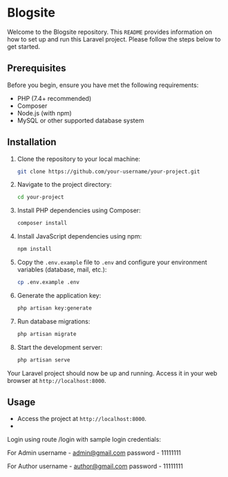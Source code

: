 # Blogsite

Welcome to the Blogsite repository. This `README` provides information on how to set up and run this Laravel project. Please follow the steps below to get started.

## Prerequisites

Before you begin, ensure you have met the following requirements:

- PHP (7.4+ recommended)
- Composer
- Node.js (with npm)
- MySQL or other supported database system

## Installation

1. Clone the repository to your local machine:

    ```bash
    git clone https://github.com/your-username/your-project.git
    ```

2. Navigate to the project directory:

    ```bash
    cd your-project
    ```

3. Install PHP dependencies using Composer:

    ```bash
    composer install
    ```

4. Install JavaScript dependencies using npm:

    ```bash
    npm install

    ```

5. Copy the `.env.example` file to `.env` and configure your environment variables (database, mail, etc.):

    ```bash
    cp .env.example .env
    ```

6. Generate the application key:

    ```bash
    php artisan key:generate
    ```

7. Run database migrations:

    ```bash
    php artisan migrate
    ```

8. Start the development server:

    ```bash
    php artisan serve
    ```

Your Laravel project should now be up and running. Access it in your web browser at `http://localhost:8000`.

## Usage

- Access the project at `http://localhost:8000`.
- 
 Login using route /login with sample login credentials:

 For Admin 
 username - admin@gmail.com
 password - 11111111

 For Author
 username - author@gmail.com
 password - 11111111
